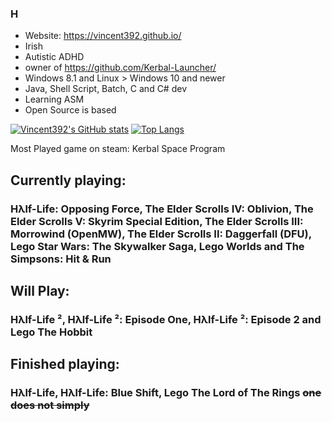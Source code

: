 ### H
- Website: https://vincent392.github.io/
- Irish
- Autistic ADHD
- owner of https://github.com/Kerbal-Launcher/
- Windows 8.1 and Linux > Windows 10 and newer
- Java, Shell Script, Batch, C and C# dev
- Learning ASM
- Open Source is based

[![Vincent392's GitHub stats](https://github-readme-stats.vercel.app/api?username=Vincent392&show=reviews,discussions_started,discussions_answered,prs_merged,prs_merged_percentage)](https://github.com/anuraghazra/github-readme-stats)
[![Top Langs](https://github-readme-stats.vercel.app/api/top-langs/?username=Vincent392&layout=donut)](https://github.com/anuraghazra/github-readme-stats)

Most Played game on steam:
Kerbal Space Program
## Currently playing:
### Hλlf-Life: Opposing Force, The Elder Scrolls IV: Oblivion, The Elder Scrolls V: Skyrim Special Edition, The Elder Scrolls III: Morrowind (OpenMW), The Elder Scrolls II: Daggerfall (DFU), Lego Star Wars: The Skywalker Saga, Lego Worlds and The Simpsons: Hit & Run
## Will Play:
### Hλlf-Life ², Hλlf-Life ²: Episode One, Hλlf-Life ²: Episode 2 and Lego The Hobbit
## Finished playing:
### Hλlf-Life, Hλlf-Life: Blue Shift, Lego The Lord of The Rings ~~one does not simply~~

